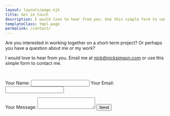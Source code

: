 ```yaml
---
layout: layouts/page.njk
title: Get in touch
description: I would love to hear from you. Use this simple form to contact me.
templateClass: tmpl-page
permalink: /contact/
---
```


Are you interested in working together on a short-term project? Or perhaps you have a question about me or my work?

I would love to hear from you. Email me at [nick@nicksimson.com](mailto:nick@nicksimson.com) or use this simple form to contact me.

&nbsp;

<div>
<form name="contact" method="POST" data-netlify="true" class="flow">

  <label>Your Name: <input type="text" name="name"/></label>
  <label>Your Email: <input type="email" name="email"/></label>

  <label>Your Message: <textarea name="message"></textarea></label>
  <button type="submit">Send</button>

</form>
</div>